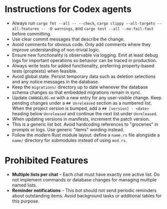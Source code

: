 # Instructions for Codex agents

- Always run `cargo fmt --all -- --check`, `cargo clippy --all-targets --all-features -- -D warnings`, and `cargo test --all --no-fail-fast` before committing.
- Use clear commit messages that describe the change.
- Avoid comments for obvious code. Only add comments where they improve
  understanding of non-trivial logic.
- Ensure new functionality is observable via logging. Emit at least debug logs
  for important operations so behavior can be traced in production.
- Always write tests for added functionality, preferring property-based tests
  (proptests) when feasible.
- Avoid global state. Persist temporary data such as deletion selections and any notice messages in the database.
- Keep the `migrations/` directory up to date whenever the database schema changes so that embedded migrations remain in sync.
- Update `CHANGELOG.md` with a new entry for any user-visible change. Keep pending changes under a `## Unreleased` section as a numbered list. When the project version is bumped, add a `## [version] - <date>` heading below `Unreleased` and continue the next list under `Unreleased`.
- When updating versions in manifests, increment the patch version.
- This is a generic list bot. Avoid hardcoding references to "groceries" in prompts or logs. Use generic "items" wording instead.
- Follow the modern Rust module layout: define a `name.rs` file alongside a
  `name/` directory for submodules instead of using `mod.rs`.

# Prohibited Features

- **Multiple lists per chat** – Each chat must have exactly one active list. Do not implement commands or database changes for managing multiple named lists.
- **Reminder notifications** – This bot should not send periodic reminders about outstanding items. Avoid background tasks or additional tables for this purpose.
